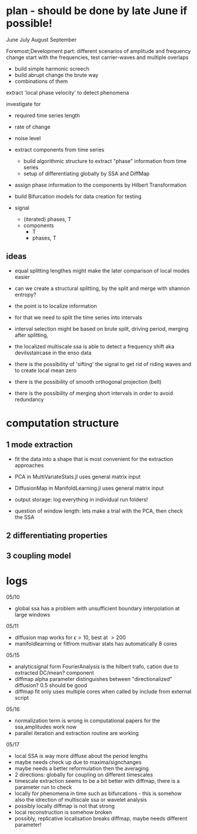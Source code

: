 # plan - should be done by late June if possible!

June
July
August
September

Foremost;Development part:
different scenarios of amplitude and frequency change
start with the frequencies, test carrier-waves and multiple overlaps
- build simple harmonic screech
- build abrupt change the brute way
- combinations of them

extract 'local phase velocity' to detect phenomena

investigate for
- required time series length
- rate of change
- noise level


- extract components from time series
	- build algorithmic structure to extract "phase" information from time series
	- setup of differentiating globally by SSA and DiffMap
- assign phase information to the components by Hilbert Transformation
- build Bifurcation models for data creation for testing

- signal
	- (iterated) phases, T
	- components
		- T
		- phases, T

## ideas

- equal splitting lengthes might make the later comparison of local modes easier
- can we create a structural splitting, by the split and merge with shannon entropy?
- the point is to localize information
- for that we need to split the time series into intervals
- interval selection might be based on brute split, driving period, merging after splitting, 

- the localized multiscale ssa is able to detect a frequency shift aka devilsstaircase in the enso data

- there is the possibility of 'sifting' the signal to get rid of riding waves and to create local mean zero
- there is the possibility of smooth orthogonal projection (bell)
- there is the possibility of merging short intervals in order to avoid redundancy

# computation structure

## 1 mode extraction

- fit the data into a shape that is most convenient for the extraction approaches
- PCA in MultiVariateStats.jl uses general matrix input
- DiffusionMap in ManifoldLearning.jl uses general matrix input
- output storage: log everything in individual run folders!
	
- question of window length: lets make a trial with the PCA, then check the SSA
	

## 2 differentiating properties

## 3 coupling model

# logs
05/10
- global ssa has a problem with unsufficient boundary interpolation at large windows

05/11
- diffusion map works for $\epsilon>10$, best at $>200$
- manifoldlearning or fitfrom multivar stats has automatically 8 cores

05/15
- analyticsignal form FourierAnalysis is the hilbert trafo, cation due to extracted DC/mean? component
- diffmap alpha parameter distinguishes between "directionalized" diffusion? 0.5 should be good
- diffmap fit only uses multiple cores when called by include from external script

05/16
- normalization term is wrong in computational papers for the ssa,amplitudes work now
- parallel iteration and extraction routine are working

05/17
- local SSA is way more diffuse about the period lengths
- maybe needs check up due to maxima/signchanges
- maybe needs a better reformulation then the averaging
- 2 directions: globally for coupling on different timescales
- timescale extraction seems to be a bit better with diffmap, there is a parameter run to check
- locally for phenomena in time such as bifurcations - this is somehow also the idrection of multiscale ssa or wavelet analysis
- possibly locally diffmap is not that strong
- local reconstruction is somehow broken
- possibly, replicative localisation breaks diffmap, maybe needs different parameter!
